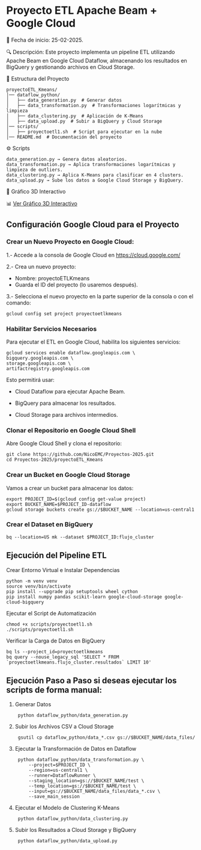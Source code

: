 # Proyecto ETL Apache Beam + Google Cloud

📅 Fecha de inicio: 25-02-2025.

🔍 Descripción: Este proyecto implementa un pipeline ETL utilizando Apache Beam en Google Cloud Dataflow, almacenando los resultados en BigQuery y gestionando archivos en Cloud Storage.

📂 Estructura del Proyecto

    proyectoETL_Kmeans/
    │── dataflow_python/
    │   ├── data_generation.py  # Generar datos
    │   ├── data_transformation.py  # Transformaciones logarítmicas y limpieza
    │   ├── data_clustering.py  # Aplicación de K-Means
    │   ├── data_upload.py  # Subir a BigQuery y Cloud Storage
    │── scripts/
    │   ├── proyectoetl1.sh  # Script para ejecutar en la nube
    │── README.md  # Documentación del proyecto


⚙️ Scripts 

    data_generation.py → Genera datos aleatorios.
    data_transformation.py → Aplica transformaciones logarítmicas y limpieza de outliers.
    data_clustering.py → Aplica K-Means para clasificar en 4 clusters.
    data_upload.py → Sube los datos a Google Cloud Storage y BigQuery.

🔹 Gráfico 3D Interactivo

📊 [Ver Gráfico 3D Interactivo](https://github.com/NicoEMC/Proyectos-2025/blob/main/proyectoETL_Kmeans/dataflow_python/clustering_3D.html)

## Configuración Google Cloud para el Proyecto

### Crear un Nuevo Proyecto en Google Cloud:

1.- Accede a la consola de Google Cloud en https://cloud.google.com/

2.- Crea un nuevo proyecto:

*   Nombre: proyectoETLKmeans
*   Guarda el ID del proyecto (lo usaremos después).

3.- Selecciona el nuevo proyecto en la parte superior de la consola o con el comando:

    gcloud config set project proyectoetlkmeans

    
### Habilitar Servicios Necesarios
Para ejecutar el ETL en Google Cloud, habilita los siguientes servicios:

    gcloud services enable dataflow.googleapis.com \
    bigquery.googleapis.com \
    storage.googleapis.com \
    artifactregistry.googleapis.com

Esto permitirá usar:

* Cloud Dataflow para ejecutar Apache Beam.

* BigQuery para almacenar los resultados.

* Cloud Storage para archivos intermedios.


### Clonar el Repositorio en Google Cloud Shell

Abre Google Cloud Shell y clona el repositorio:

    git clone https://github.com/NicoEMC/Proyectos-2025.git
    cd Proyectos-2025/proyectoETL_Kmeans

### Crear un Bucket en Google Cloud Storage

Vamos a crear un bucket para almacenar los datos:

    export PROJECT_ID=$(gcloud config get-value project)
    export BUCKET_NAME=$PROJECT_ID-dataflow
    gcloud storage buckets create gs://$BUCKET_NAME --location=us-central1

### Crear el Dataset en BigQuery

    bq --location=US mk --dataset $PROJECT_ID:flujo_cluster



## Ejecución del Pipeline ETL

Crear Entorno Virtual e Instalar Dependencias

    python -m venv venv
    source venv/bin/activate
    pip install --upgrade pip setuptools wheel cython
    pip install numpy pandas scikit-learn google-cloud-storage google-cloud-bigquery

Ejecutar el Script de Automatización

    chmod +x scripts/proyectoetl1.sh
    ./scripts/proyectoetl1.sh

Verificar la Carga de Datos en BigQuery

    bq ls --project_id=proyectoetlkmeans
    bq query --nouse_legacy_sql 'SELECT * FROM `proyectoetlkmeans.flujo_cluster.resultados` LIMIT 10'


## Ejecución Paso a Paso si deseas ejecutar los scripts de forma manual:

1. Generar Datos

        python dataflow_python/data_generation.py

2. Subir los Archivos CSV a Cloud Storage

        gsutil cp dataflow_python/data_*.csv gs://$BUCKET_NAME/data_files/

3. Ejecutar la Transformación de Datos en Dataflow    

        python dataflow_python/data_transformation.py \
            --project=$PROJECT_ID \
            --region=us-central1 \
            --runner=DataflowRunner \
            --staging_location=gs://$BUCKET_NAME/test \
            --temp_location=gs://$BUCKET_NAME/test \
            --input=gs://$BUCKET_NAME/data_files/data_*.csv \
            --save_main_session

4. Ejecutar el Modelo de Clustering K-Means

        python dataflow_python/data_clustering.py

5. Subir los Resultados a Cloud Storage y BigQuery

        python dataflow_python/data_upload.py

